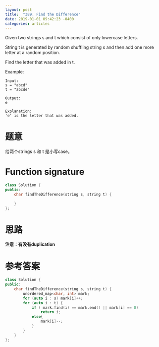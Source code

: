 ```yaml
---
layout: post
title:  "389. Find the Difference"
date: 2019-01-01 09:42:23 -0400
categories: articles
---
```

Given two strings s and t which consist of only lowercase letters.

String t is generated by random shuffling string s and then add one more letter at a random position.

Find the letter that was added in t.

Example:
```
Input:
s = "abcd"
t = "abcde"

Output:
e

Explanation:
'e' is the letter that was added.
```
# 题意
给两个strings s 和 t 是小写case。

# Function signature
```c++
class Solution {
public:
    char findTheDifference(string s, string t) {
        
    }
};
```
# 思路

__注意：有没有duplication__

# 参考答案
```c++
class Solution {
public:
    char findTheDifference(string s, string t) {
        unordered_map<char, int> mark;
        for (auto i : s) mark[i]++;
        for (auto i : t) {
            if ( mark.find(i) == mark.end() || mark[i] == 0)
                return i;
            else{
                mark[i]--;
            }
        }
    }
};
```

